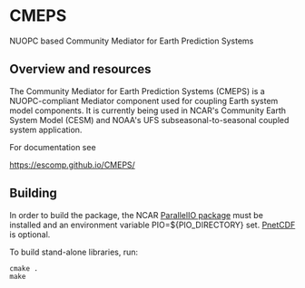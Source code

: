 # CMEPS
NUOPC based Community Mediator for Earth Prediction Systems

## Overview and resources

The Community Mediator for Earth Prediction Systems (CMEPS) is a
NUOPC-compliant Mediator component used for coupling Earth system
model components. It is currently being used in NCAR's Community
Earth System Model (CESM) and NOAA's UFS subseasonal-to-seasonal
coupled system application.

For documentation see

https://escomp.github.io/CMEPS/  

## Building

In order to build the package, the NCAR [ParallelIO package](https://github.com/NCAR/ParallelIO) must be installed and an environment variable PIO=${PIO_DIRECTORY} set. [PnetCDF](https://github.com/Parallel-NetCDF/PnetCDF) is optional.

To build stand-alone libraries, run:
```
cmake .
make
```

